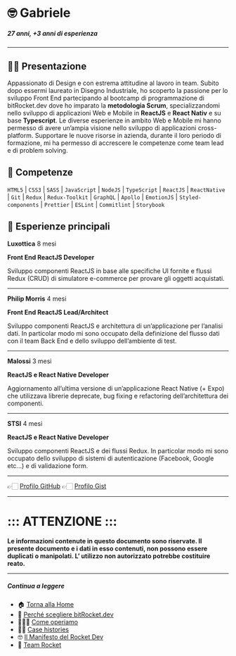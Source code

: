 # 🤓 Gabriele

##### 27 anni, +3 anni di esperienza

---

## 👋🏻 Presentazione

Appassionato di Design e con estrema attitudine al lavoro in team. Subito dopo essermi laureato in Disegno Industriale, ho scoperto la passione per lo sviluppo Front End partecipando al bootcamp di programmazione di bitRocket.dev dove ho imparato la **metodologia Scrum**, specializzandomi nello sviluppo di applicazioni Web e Mobile in **ReactJS** e **React Nativ** e su base **Typescript**. Le diverse esperienze in ambito Web e Mobile mi hanno permesso di avere un’ampia visione nello sviluppo di applicazioni cross-platform. Supportare le nuove risorse in azienda, durante il loro periodo di formazione, mi ha permesso di accrescere le competenze come team lead e di problem solving.

## 🚀 Competenze

`HTML5` | `CSS3` | `SASS` | `JavaScript` | `NodeJS` | `TypeScript` | `ReactJS` | `ReactNative` | `Git` | `Redux` | `Redux-Toolkit` | `GraphQL` | `Apollo` | `EmotionJS` | `Styled-components` | `Prettier` | `ESLint` | `Commitlint` | `Storybook`

## 👾 Esperienze principali

**Luxottica** 8 mesi

**Front End ReactJS Developer**

Sviluppo componenti ReactJS in base alle specifiche UI fornite e flussi Redux (CRUD) di simulatore e-commerce per provare gli oggetti acquistati.

---

**Philip Morris** 4 mesi

**Front End ReactJS Lead/Architect**

Sviluppo componenti ReactJS e architettura di un’applicazione per l’analisi dati. In particolar modo mi sono occupato della definizione del flusso dati con il team Back End e dello sviluppo dell’ambiente di test.

---

**Malossi** 3 mesi

**ReactJS e React Native Developer**

Aggiornamento all’ultima versione di un’applicazione React Native (+ Expo) che utilizzava librerie deprecate, bug fixing e refactoring dell’architettura dei componenti.

---

**STSI** 4 mesi

**ReactJS e React Native Developer**

Sviluppo componenti ReactJS e dei flussi Redux. In particolar modo mi sono occupato dello sviluppo di sistemi di autenticazione (Facebook, Google etc...) e di validazione form.

---

👉🏻 [Profilo GitHub](https://github.com/gabrielepolizzotto-bitrocketdev)
👉🏻 [Profilo Gist](https://gist.github.com/gabrielepolizzotto-bitrocketdev)

---

# ::: ATTENZIONE :::

**Le informazioni contenute in questo documento sono riservate. Il presente documento e i dati in esso contenuti, non possono essere duplicati o manipolati. L’ utilizzo non autorizzato potrebbe costituire reato.**

---

##### Continua a leggere

- 🏠 [Torna alla Home](https://github.com/bitRocket-dev)
- 🚀 [Perché scegliere bitRocket.dev](https://github.com/bitRocket-dev/.github/blob/main/profile/WHY_BITROCKET-DEV.md)
- 👨🏻‍💻 [Come operiamo](https://github.com/bitRocket-dev/.github/blob/main/profile/ABOUT.md)
- 💪🏻 [Case histories](https://github.com/bitRocket-dev/.github/blob/main/profile/CASE_HISTORIES.md)
- 🤓 [Il Manifesto del Rocket Dev](https://github.com/bitRocket-dev/.github/blob/main/profile/MANIFEST.md)
- 👾 [Team Rocket](https://github.com/bitRocket-dev/.github/blob/main/pages/TEAM_ROCKET.md)
